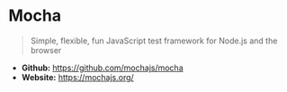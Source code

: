 # Mocha
> Simple, flexible, fun JavaScript test framework for Node.js and the browser

* **Github:** https://github.com/mochajs/mocha
* **Website:** https://mochajs.org/